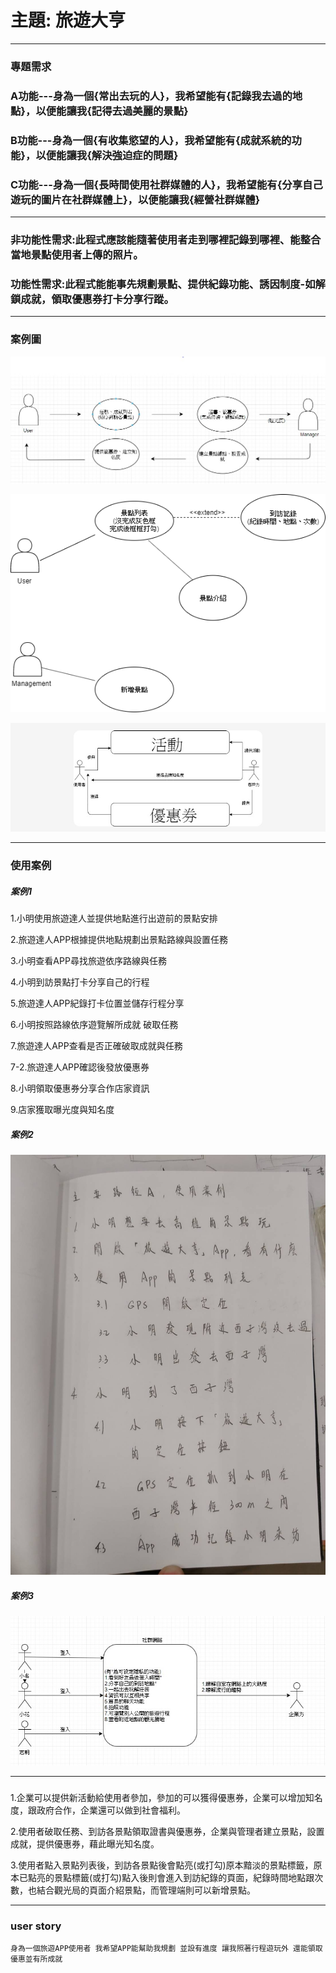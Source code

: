# 主題: 旅遊大亨
***
### 專題需求

### A功能---身為一個{常出去玩的人}，我希望能有{記錄我去過的地點}，以便能讓我{記得去過美麗的景點}

### B功能---身為一個{有收集慾望的人}，我希望能有{成就系統的功能}，以便能讓我{解決強迫症的問題}

### C功能---身為一個{長時間使用社群媒體的人}，我希望能有{分享自己遊玩的圖片在社群媒體上}，以便能讓我{經營社群媒體}
***
### 非功能性需求:此程式應該能隨著使用者走到哪裡記錄到哪裡、能整合當地景點使用者上傳的照片。

### 功能性需求:此程式能能事先規劃景點、提供紀錄功能、誘因制度-如解鎖成就，領取優惠券打卡分享行蹤。
***
### 案例圖
![2](2.jpg "2")

![3](3.png "3")

![1](1.jpg "1")
***
### 使用案例

##### 案例1
1.小明使用旅遊達人並提供地點進行出遊前的景點安排

2.旅遊達人APP根據提供地點規劃出景點路線與設置任務

3.小明查看APP尋找旅遊依序路線與任務

4.小明到訪景點打卡分享自己的行程

5.旅遊達人APP紀錄打卡位置並儲存行程分享

6.小明按照路線依序遊覽解所成就 破取任務

7.旅遊達人APP查看是否正確破取成就與任務

7-2.旅遊達人APP確認後發放優惠券

8.小明領取優惠券分享合作店家資訊

9.店家獲取曝光度與知名度

##### 案例2
![example2](example2.jpg "example2")

##### 案例3
![example3](example3.jpg "example3")

***
### 
1.企業可以提供新活動給使用者參加，參加的可以獲得優惠券，企業可以增加知名度，跟政府合作，企業還可以做到社會福利。

2.使用者破取任務、到訪各景點領取證書與優惠券，企業與管理者建立景點，設置成就，提供優惠券，藉此曝光知名度。

3.使用者點入景點列表後，到訪各景點後會點亮(或打勾)原本黯淡的景點標籤，原本已點亮的景點標籤(或打勾)點入後則會進入到訪紀錄的頁面，紀錄時間地點跟次數，也結合觀光局的頁面介紹景點，而管理端則可以新增景點。
***
### user story
`身為一個旅遊APP使用者 我希望APP能幫助我規劃 並設有進度
讓我照著行程遊玩外 還能領取優惠並有所成就`













